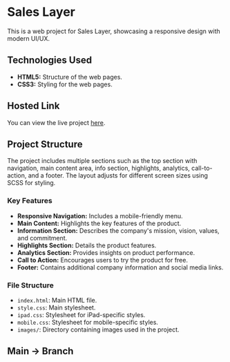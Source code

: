 # Sales Layer

This is a web project for Sales Layer, showcasing a responsive design with modern UI/UX.

## Technologies Used

- **HTML5:** Structure of the web pages.
- **CSS3:** Styling for the web pages.


## Hosted Link

You can view the live project [here](http://your-hosted-link.com).

## Project Structure

The project includes multiple sections such as the top section with navigation, main content area, info section, highlights, analytics, call-to-action, and a footer. The layout adjusts for different screen sizes using SCSS for styling.

### Key Features

- **Responsive Navigation:** Includes a mobile-friendly menu.
- **Main Content:** Highlights the key features of the product.
- **Information Section:** Describes the company's mission, vision, values, and commitment.
- **Highlights Section:** Details the product features.
- **Analytics Section:** Provides insights on product performance.
- **Call to Action:** Encourages users to try the product for free.
- **Footer:** Contains additional company information and social media links.

### File Structure

- `index.html`: Main HTML file.
- `style.css`: Main stylesheet.
- `ipad.css`: Stylesheet for iPad-specific styles.
- `mobile.css`: Stylesheet for mobile-specific styles.
- `images/`: Directory containing images used in the project.


## Main -> Branch 